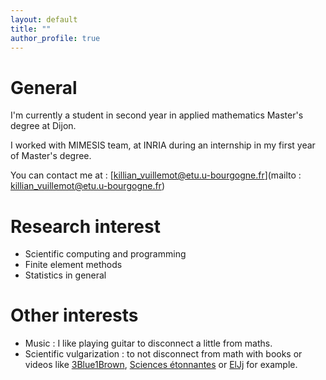```yaml
---
layout: default
title: ""
author_profile: true
---
```


# General 

I'm currently a student in second year in applied mathematics Master's degree at Dijon.

I worked with MIMESIS team, at INRIA during an internship in my first year of Master's degree. 

You can contact me at : [killian_vuillemot@etu.u-bourgogne.fr](mailto : killian_vuillemot@etu.u-bourgogne.fr)


# Research interest 


* Scientific computing and programming
* Finite element methods
* Statistics in general


# Other interests 


* Music : I like playing guitar to disconnect a little from maths. 
* Scientific vulgarization : to not disconnect from math with books or videos like [3Blue1Brown](https://www.youtube.com/channel/UCYO_jab_esuFRV4b17AJtAw), [Sciences étonnantes](https://www.youtube.com/channel/UCaNlbnghtwlsGF-KzAFThqA) or [ElJj](https://www.youtube.com/channel/UCgkhWgBGRp0sdFy2MHDWfSg) for example. 
